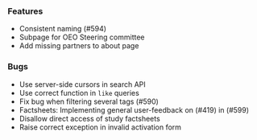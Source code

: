 <!--
SPDX-FileCopyrightText: 2025 Christian Winger <https://github.com/wingechr> © Öko-Institut e.V.
SPDX-FileCopyrightText: 2025 Martin Glauer <https://github.com/MGlauer> © Otto-von-Guericke-Universität Magdeburg

SPDX-License-Identifier: CC0-1.0
-->

### Features

- Consistent naming (#594)
- Subpage for OEO Steering committee
- Add missing partners to about page

### Bugs

- Use server-side cursors in search API
- Use correct function in `like` queries
- Fix bug when filtering several tags (#590)
- Factsheets: Implementing general user-feedback on (#419) in (#599)
- Disallow direct access of study factsheets
- Raise correct exception in invalid activation form
